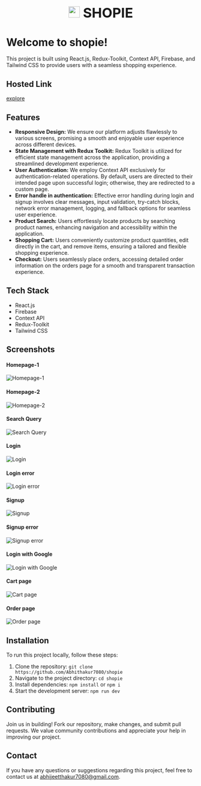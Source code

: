 <h1 align="center" style="font-size: 36px;"><img src="https://github.com/Abhithakur7080/shopie/assets/119639453/c7f37282-16b7-40f6-9cef-3132146fc458" width=30/> SHOPIE</h1>

# Welcome to shopie!

This project is built using React.js, Redux-Toolkit, Context API, Firebase, and Tailwind CSS to provide users with a seamless shopping experience.

## Hosted Link
[explore](https://shopie-x.netlify.app/) 

## Features
- **Responsive Design:** We ensure our platform adjusts flawlessly to various screens, promising a smooth and enjoyable user experience across different devices.
- **State Management with Redux Toolkit:** Redux Toolkit is utilized for efficient state management across the application, providing a streamlined development experience.
- **User Authentication:** We employ Context API exclusively for authentication-related operations. By default, users are directed to their intended page upon successful login; otherwise, they are redirected to a custom page.
- **Error handle in authentication:** Effective error handling during login and signup involves clear messages, input validation, try-catch blocks, network error management, logging, and fallback options for seamless user experience.
- **Product Search:** Users effortlessly locate products by searching product names, enhancing navigation and accessibility within the application.
- **Shopping Cart:** Users conveniently customize product quantities, edit directly in the cart, and remove items, ensuring a tailored and flexible shopping experience.
- **Checkout:** Users seamlessly place orders, accessing detailed order information on the orders page for a smooth and transparent transaction experience.

## Tech Stack
- React.js
- Firebase
- Context API
- Redux-Toolkit 
- Tailwind CSS

## Screenshots
#### Homepage-1
![Homepage-1](https://github.com/Abhithakur7080/shopie/assets/119639453/58d731ef-b8ba-4cbc-8f76-c331040dc928)
#### Homepage-2
![Homepage-2](https://github.com/Abhithakur7080/shopie/assets/119639453/89eb4b94-02e4-4d3e-9d73-0d95ebc76dfd)
#### Search Query
![Search Query](https://github.com/Abhithakur7080/shopie/assets/119639453/01713fae-fd6c-4216-ad8f-3f243ba8a74d)
#### Login
![Login](https://github.com/Abhithakur7080/shopie/assets/119639453/5ccf62eb-0b80-46db-8743-a1a5e16c2962)
#### Login error
![Login error](https://github.com/Abhithakur7080/shopie/assets/119639453/ad11b435-9a7b-44b1-93b0-b74c94fe8c06)
#### Signup
![Signup](https://github.com/Abhithakur7080/shopie/assets/119639453/dd378f85-a9c8-4e33-8314-f7801e766f9a)
#### Signup error
![Signup error](https://github.com/Abhithakur7080/shopie/assets/119639453/081bf9ba-b811-4418-b95f-b0e19c83f647)
#### Login with Google
![Login with Google](https://github.com/Abhithakur7080/shopie/assets/119639453/985772a0-0b78-4f4d-a1ac-bc271c842c79)
#### Cart page
![Cart page](https://github.com/Abhithakur7080/shopie/assets/119639453/8d751f4a-5487-4159-aec4-5732327ea0ae)
#### Order page
![Order page](https://github.com/Abhithakur7080/shopie/assets/119639453/ae60553d-6daf-4bb1-8c68-baab57d2f49b)

## Installation
To run this project locally, follow these steps:
1. Clone the repository: `git clone https://github.com/Abhithakur7080/shopie`
2. Navigate to the project directory: `cd shopie`
3. Install dependencies: `npm install` or `npm i`
4. Start the development server: `npm run dev`

## Contributing
Join us in building! Fork our repository, make changes, and submit pull requests. We value community contributions and appreciate your help in improving our project.

## Contact
If you have any questions or suggestions regarding this project, feel free to contact us at [abhijeetthakur7080@gmail.com](mailto:abhijeetthakur7080@gmail.com).
